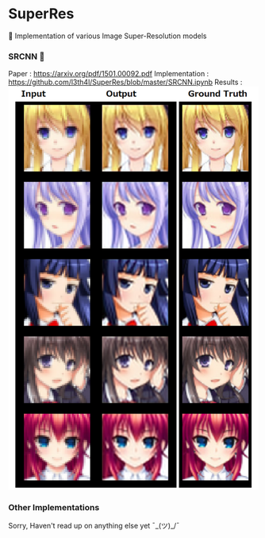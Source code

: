 # SuperRes
:japanese_goblin: Implementation of various Image Super-Resolution models 

### SRCNN :japanese_ogre:
Paper : https://arxiv.org/pdf/1501.00092.pdf
Implementation : https://github.com/l3th4l/SuperRes/blob/master/SRCNN.ipynb
Results : 
![results_srcnn](https://github.com/l3th4l/SuperRes/blob/master/imgs/SRCNN.png) 

### Other Implementations 

Sorry, Haven't read up on anything else yet 
¯\_(ツ)_/¯
